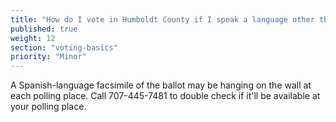 ```yaml
---
title: "How do I vote in Humboldt County if I speak a language other than English?"
published: true
weight: 12
section: "voting-basics"
priority: "Minor"
---
```


A Spanish-language facsimile of the ballot may be hanging on the wall at each polling place. Call 707-445-7481 to double check if it'll be available at your polling place.
